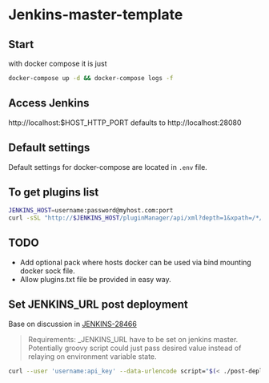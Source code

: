 # Jenkins-master-template

## Start

with docker compose it is just

```bash
docker-compose up -d && docker-compose logs -f
```

## Access Jenkins

http://localhost:$HOST_HTTP_PORT defaults to http://localhost:28080

## Default settings

Default settings for docker-compose are located in `.env` file.

## To get plugins list

```bash
JENKINS_HOST=username:password@myhost.com:port
curl -sSL "http://$JENKINS_HOST/pluginManager/api/xml?depth=1&xpath=/*/*/shortName|/*/*/version&wrapper=plugins" | perl -pe 's/.*?<shortName>([\w-]+).*?<version>([^<]+)()(<\/\w+>)+/\1 \2\n/g'|sed 's/ /:/'
```

## TODO

- Add optional pack where hosts docker can be used via bind mounting docker sock file.
- Allow plugins.txt file be provided in easy way.

## Set JENKINS_URL post deployment

Base on discussion in [JENKINS-28466](https://issues.jenkins.io/browse/JENKINS-28466?page=com.atlassian.jira.plugin.system.issuetabpanels%3Acomment-tabpanel&showAll=true)

> Requirements: _JENKINS_URL have to be set on jenkins master. Potentially groovy script could just pass desired value instead of relaying on environment variable state.

```bash
curl --user 'username:api_key' --data-urlencode script="$(< ./post-deployment-groovy/jenkins-url.groovy)" http://localhost:28080/scriptText
```
